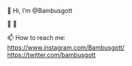 👋 Hi, I’m @Bambusgott

🌱  💞️ 

📫 How to reach me:  
https://www.instagram.com/Bambusgott/   
https://twitter.com/bambusgott 




<!---
Bambusgott/Bambusgott is a ✨ special ✨ repository because its `README.md` (this file) appears on your GitHub profile.
You can click the Preview link to take a look at your changes.
--->
